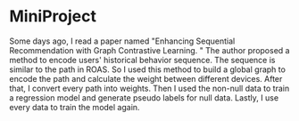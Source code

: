 # MiniProject
Some days ago, I read a paper named "Enhancing Sequential Recommendation with Graph Contrastive Learning​​​​​. " The author proposed a method to encode users' historical behavior sequence. 
The sequence is similar to the path in ROAS. So I used this method to build a global graph to encode the path and calculate the weight between different devices.
After that, I convert every path into weights. Then I used the non-null data to train a regression model and generate pseudo labels for null data.
Lastly, I use every data to train the model again.

